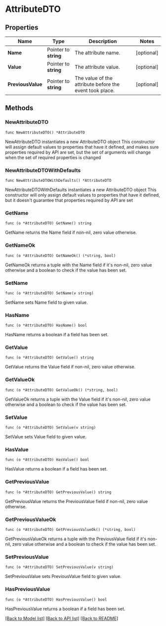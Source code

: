 # AttributeDTO

## Properties

Name | Type | Description | Notes
------------ | ------------- | ------------- | -------------
**Name** | Pointer to **string** | The attribute name. | [optional] 
**Value** | Pointer to **string** | The attribute value. | [optional] 
**PreviousValue** | Pointer to **string** | The value of the attribute before the event took place. | [optional] 

## Methods

### NewAttributeDTO

`func NewAttributeDTO() *AttributeDTO`

NewAttributeDTO instantiates a new AttributeDTO object
This constructor will assign default values to properties that have it defined,
and makes sure properties required by API are set, but the set of arguments
will change when the set of required properties is changed

### NewAttributeDTOWithDefaults

`func NewAttributeDTOWithDefaults() *AttributeDTO`

NewAttributeDTOWithDefaults instantiates a new AttributeDTO object
This constructor will only assign default values to properties that have it defined,
but it doesn't guarantee that properties required by API are set

### GetName

`func (o *AttributeDTO) GetName() string`

GetName returns the Name field if non-nil, zero value otherwise.

### GetNameOk

`func (o *AttributeDTO) GetNameOk() (*string, bool)`

GetNameOk returns a tuple with the Name field if it's non-nil, zero value otherwise
and a boolean to check if the value has been set.

### SetName

`func (o *AttributeDTO) SetName(v string)`

SetName sets Name field to given value.

### HasName

`func (o *AttributeDTO) HasName() bool`

HasName returns a boolean if a field has been set.

### GetValue

`func (o *AttributeDTO) GetValue() string`

GetValue returns the Value field if non-nil, zero value otherwise.

### GetValueOk

`func (o *AttributeDTO) GetValueOk() (*string, bool)`

GetValueOk returns a tuple with the Value field if it's non-nil, zero value otherwise
and a boolean to check if the value has been set.

### SetValue

`func (o *AttributeDTO) SetValue(v string)`

SetValue sets Value field to given value.

### HasValue

`func (o *AttributeDTO) HasValue() bool`

HasValue returns a boolean if a field has been set.

### GetPreviousValue

`func (o *AttributeDTO) GetPreviousValue() string`

GetPreviousValue returns the PreviousValue field if non-nil, zero value otherwise.

### GetPreviousValueOk

`func (o *AttributeDTO) GetPreviousValueOk() (*string, bool)`

GetPreviousValueOk returns a tuple with the PreviousValue field if it's non-nil, zero value otherwise
and a boolean to check if the value has been set.

### SetPreviousValue

`func (o *AttributeDTO) SetPreviousValue(v string)`

SetPreviousValue sets PreviousValue field to given value.

### HasPreviousValue

`func (o *AttributeDTO) HasPreviousValue() bool`

HasPreviousValue returns a boolean if a field has been set.


[[Back to Model list]](../README.md#documentation-for-models) [[Back to API list]](../README.md#documentation-for-api-endpoints) [[Back to README]](../README.md)


